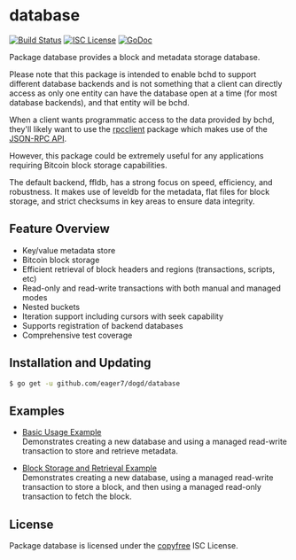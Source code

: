 database
========

[![Build Status](https://travis-ci.org/eager7/dogd.png?branch=master)](https://travis-ci.org/eager7/dogd)
[![ISC License](http://img.shields.io/badge/license-ISC-blue.svg)](http://copyfree.org)
[![GoDoc](https://img.shields.io/badge/godoc-reference-blue.svg)](http://godoc.org/github.com/eager7/dogd/database)

Package database provides a block and metadata storage database.

Please note that this package is intended to enable bchd to support different
database backends and is not something that a client can directly access as only
one entity can have the database open at a time (for most database backends),
and that entity will be bchd.

When a client wants programmatic access to the data provided by bchd, they'll
likely want to use the [rpcclient](https://github.com/eager7/dogd/tree/master/rpcclient)
package which makes use of the [JSON-RPC API](https://github.com/eager7/dogd/tree/master/docs/json_rpc_api.md).

However, this package could be extremely useful for any applications requiring
Bitcoin block storage capabilities.

The default backend, ffldb, has a strong focus on speed, efficiency, and
robustness.  It makes use of leveldb for the metadata, flat files for block
storage, and strict checksums in key areas to ensure data integrity.

## Feature Overview

- Key/value metadata store
- Bitcoin block storage
- Efficient retrieval of block headers and regions (transactions, scripts, etc)
- Read-only and read-write transactions with both manual and managed modes
- Nested buckets
- Iteration support including cursors with seek capability
- Supports registration of backend databases
- Comprehensive test coverage

## Installation and Updating

```bash
$ go get -u github.com/eager7/dogd/database
```

## Examples

* [Basic Usage Example](http://godoc.org/github.com/eager7/dogd/database#example-package--BasicUsage)  
  Demonstrates creating a new database and using a managed read-write
  transaction to store and retrieve metadata.

* [Block Storage and Retrieval Example](http://godoc.org/github.com/eager7/dogd/database#example-package--BlockStorageAndRetrieval)  
  Demonstrates creating a new database, using a managed read-write transaction
  to store a block, and then using a managed read-only transaction to fetch the
  block.

## License

Package database is licensed under the [copyfree](http://copyfree.org) ISC
License.
